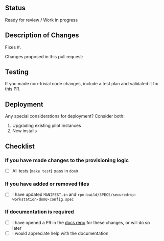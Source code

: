 ## Status

Ready for review / Work in progress

## Description of Changes

Fixes #.

Changes proposed in this pull request:

## Testing

If you made non-trivial code changes, include a test plan and validated it for this PR.

## Deployment

Any special considerations for deployment? Consider both:

1. Upgrading existing pilot instances
2. New installs

## Checklist

### If you have made changes to the provisioning logic

- [ ] All tests (`make test`) pass in `dom0`

### If you have added or removed files

- [ ] I have updated `MANIFEST.in` and `rpm-build/SPECS/securedrop-workstation-dom0-config.spec`

### If documentation is required

- [ ] I have opened a PR in the [docs repo](https://github.com/freedomofpress/securedrop-workstation-docs) for these changes, or will do so later
- [ ] I would appreciate help with the documentation